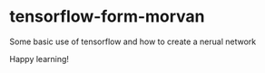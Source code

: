 # tensorflow-form-morvan

Some basic use of tensorflow and how to create a nerual network

Happy learning!
